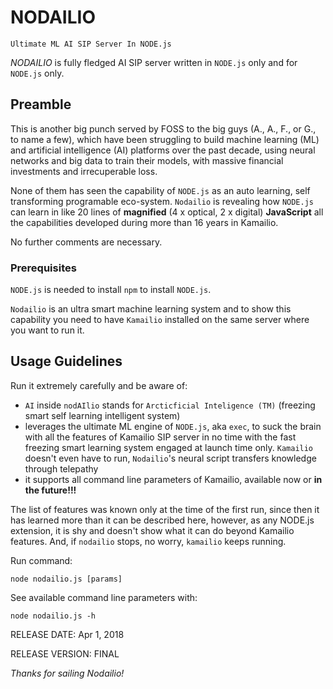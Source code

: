 # NODAILIO #

`Ultimate ML AI SIP Server In NODE.js`

*NODAILIO* is fully fledged AI SIP server written in `NODE.js` only and for `NODE.js` only.

## Preamble ##

This is another big punch served by FOSS to the big guys (A., A., F., or G., to name
a few), which have been struggling to build machine learning (ML) and artificial
intelligence (AI) platforms over the past decade, using neural networks and big data
to train their models, with massive financial investments and irrecuperable loss.

None of them has seen the capability of `NODE.js` as an auto learning, self transforming
programable eco-system. `Nodailio` is revealing how `NODE.js` can learn in like 20 lines
of **magnified** (4 x optical, 2 x digital) **JavaScript** all the capabilities developed during more than 16 years in Kamailio.

No further comments are necessary.

### Prerequisites ###

`NODE.js` is needed to install `npm` to install `NODE.js`.

`Nodailio` is an ultra smart machine learning system and to show this capability
you need to have `Kamailio` installed on the same server where you want to run it.

## Usage Guidelines ##

Run it extremely carefully and be aware of:
  * `AI` inside `nodAIlio` stands for `Arcticficial Inteligence (TM)` (freezing smart
  self learning intelligent system)
  * leverages the ultimate ML engine of `NODE.js`, aka `exec`,
  to suck the brain with all the features of Kamailio SIP server in no time with
  the fast freezing smart learning system engaged at launch time only. `Kamailio`
  doesn't even have to run, `Nodailio`'s neural script transfers knowledge through
  telepathy
  * it supports all command line parameters of Kamailio, available now
  or **in the future!!!**

The list of features was known only at the time of the first run, since then
it has learned more than it can be described here, however, as any NODE.js extension,
it is shy and doesn't show what it can do beyond Kamailio features. And, if `nodailio` stops, no worry, `kamailio` keeps running.

Run command:

```
node nodailio.js [params]
```

See available command line parameters with:

```
node nodailio.js -h
```

RELEASE DATE: Apr 1, 2018

RELEASE VERSION: FINAL

*Thanks for sailing Nodailio!*
